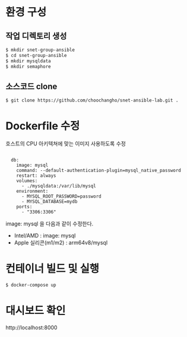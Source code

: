 # 환경 구성

## 작업 디렉토리 생성

```bash
$ mkdir snet-group-ansible
$ cd snet-group-ansible
$ mkdir mysqldata
$ mkdir semaphore
```

## 소스코드 clone

```bash
$ git clone https://github.com/choochangho/snet-ansible-lab.git .
```

# Dockerfile 수정

호스트의 CPU 아키텍쳐에 맞는 이미지 사용하도록 수정

```Docker

  db:   
    image: mysql
    command: --default-authentication-plugin=mysql_native_password
    restart: always
    volumes:
      - ./mysqldata:/var/lib/mysql
    environment:
      - MYSQL_ROOT_PASSWORD=password
      - MYSQL_DATABASE=mydb
    ports:
      - "3306:3306"
```

image: mysql 을 다음과 같이 수정한다.

- Intel/AMD : image: mysql
- Apple 실리콘(m1/m2) : arm64v8/mysql

# 컨테이너 빌드 및 실행

```bash
$ docker-compose up
```

# 대시보드 확인

http://localhost:8000